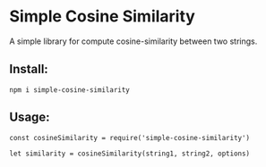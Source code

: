# Simple Cosine Similarity

A simple library for compute cosine-similarity between two strings.

## Install:

```
npm i simple-cosine-similarity
```

## Usage:

```
const cosineSimilarity = require('simple-cosine-similarity')

let similarity = cosineSimilarity(string1, string2, options)
```
